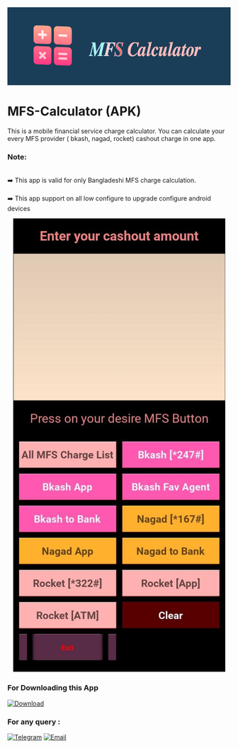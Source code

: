 <div aligb = "center">

<img src = "https://github.com/nh-404/MFS-Calculator/blob/1f0755fe076a9cd369f32cd703c07157036fe3ca/mfsCal.png">

</div>

# MFS-Calculator (APK)

This is a mobile financial service charge calculator. You can calculate your every MFS provider ( bkash, nagad, rocket) cashout charge in one app. 

### Note:

<br> ➡️ This app is valid for only Bangladeshi MFS charge calculation. </br>
<br> ➡️ This app support on all low configure to upgrade configure android devices </br>


<div align= "center">
  
<img src = "https://github.com/nh-404/MFS-Calculator/blob/fc039bd162056dd460474fcf947c465375c32f14/MFS%20SS.jpg">
 
</div>

### For Downloading this App

[![Download](https://img.shields.io/badge/Download-brightgreen)](https://drive.google.com/drive/folders/16OmwVKblBXEZKIVrp9lm-0f5NCZteJup)
  
### For any query :

[![Telegram](https://img.shields.io/badge/Telegram-blue?style=for-the-badge&logo=telegram&logoColor=white)](https://t.me/nh_404)
[![Email](https://img.shields.io/badge/Email-blue?style=for-the-badge&logo=telegram&logoColor=white)](https://nh.404@outlook.com)
